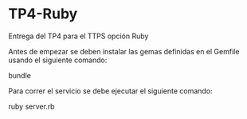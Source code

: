 # TP4-Ruby
Entrega del TP4 para el TTPS opción Ruby

Antes de empezar se deben instalar las gemas definidas en el Gemfile usando el siguiente comando:

bundle

Para correr el servicio se debe ejecutar el siguiente comando:

ruby server.rb